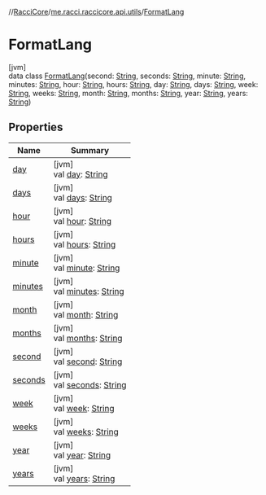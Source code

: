 //[RacciCore](../../../index.md)/[me.racci.raccicore.api.utils](../index.md)/[FormatLang](index.md)

# FormatLang

[jvm]\
data class [FormatLang](index.md)(second: [String](https://kotlinlang.org/api/latest/jvm/stdlib/kotlin/-string/index.html), seconds: [String](https://kotlinlang.org/api/latest/jvm/stdlib/kotlin/-string/index.html), minute: [String](https://kotlinlang.org/api/latest/jvm/stdlib/kotlin/-string/index.html), minutes: [String](https://kotlinlang.org/api/latest/jvm/stdlib/kotlin/-string/index.html), hour: [String](https://kotlinlang.org/api/latest/jvm/stdlib/kotlin/-string/index.html), hours: [String](https://kotlinlang.org/api/latest/jvm/stdlib/kotlin/-string/index.html), day: [String](https://kotlinlang.org/api/latest/jvm/stdlib/kotlin/-string/index.html), days: [String](https://kotlinlang.org/api/latest/jvm/stdlib/kotlin/-string/index.html), week: [String](https://kotlinlang.org/api/latest/jvm/stdlib/kotlin/-string/index.html), weeks: [String](https://kotlinlang.org/api/latest/jvm/stdlib/kotlin/-string/index.html), month: [String](https://kotlinlang.org/api/latest/jvm/stdlib/kotlin/-string/index.html), months: [String](https://kotlinlang.org/api/latest/jvm/stdlib/kotlin/-string/index.html), year: [String](https://kotlinlang.org/api/latest/jvm/stdlib/kotlin/-string/index.html), years: [String](https://kotlinlang.org/api/latest/jvm/stdlib/kotlin/-string/index.html))

## Properties

| Name | Summary |
|---|---|
| [day](day.md) | [jvm]<br>val [day](day.md): [String](https://kotlinlang.org/api/latest/jvm/stdlib/kotlin/-string/index.html) |
| [days](days.md) | [jvm]<br>val [days](days.md): [String](https://kotlinlang.org/api/latest/jvm/stdlib/kotlin/-string/index.html) |
| [hour](hour.md) | [jvm]<br>val [hour](hour.md): [String](https://kotlinlang.org/api/latest/jvm/stdlib/kotlin/-string/index.html) |
| [hours](hours.md) | [jvm]<br>val [hours](hours.md): [String](https://kotlinlang.org/api/latest/jvm/stdlib/kotlin/-string/index.html) |
| [minute](minute.md) | [jvm]<br>val [minute](minute.md): [String](https://kotlinlang.org/api/latest/jvm/stdlib/kotlin/-string/index.html) |
| [minutes](minutes.md) | [jvm]<br>val [minutes](minutes.md): [String](https://kotlinlang.org/api/latest/jvm/stdlib/kotlin/-string/index.html) |
| [month](month.md) | [jvm]<br>val [month](month.md): [String](https://kotlinlang.org/api/latest/jvm/stdlib/kotlin/-string/index.html) |
| [months](months.md) | [jvm]<br>val [months](months.md): [String](https://kotlinlang.org/api/latest/jvm/stdlib/kotlin/-string/index.html) |
| [second](second.md) | [jvm]<br>val [second](second.md): [String](https://kotlinlang.org/api/latest/jvm/stdlib/kotlin/-string/index.html) |
| [seconds](seconds.md) | [jvm]<br>val [seconds](seconds.md): [String](https://kotlinlang.org/api/latest/jvm/stdlib/kotlin/-string/index.html) |
| [week](week.md) | [jvm]<br>val [week](week.md): [String](https://kotlinlang.org/api/latest/jvm/stdlib/kotlin/-string/index.html) |
| [weeks](weeks.md) | [jvm]<br>val [weeks](weeks.md): [String](https://kotlinlang.org/api/latest/jvm/stdlib/kotlin/-string/index.html) |
| [year](year.md) | [jvm]<br>val [year](year.md): [String](https://kotlinlang.org/api/latest/jvm/stdlib/kotlin/-string/index.html) |
| [years](years.md) | [jvm]<br>val [years](years.md): [String](https://kotlinlang.org/api/latest/jvm/stdlib/kotlin/-string/index.html) |
